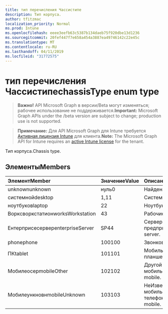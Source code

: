 ```yaml
---
title: тип перечисления Чассистипе
description: Тип корпуса.
author: tfitzmac
localization_priority: Normal
ms.prod: Intune
ms.openlocfilehash: eeee3eefb63c5387b134daeb75f920dbe13d1236
ms.sourcegitcommit: 20fef447f7e658a454a3887ea49746142c22e45c
ms.translationtype: MT
ms.contentlocale: ru-RU
ms.lasthandoff: 04/11/2019
ms.locfileid: "31772575"
---
```

# <a name="chassistype-enum-type"></a><span data-ttu-id="74049-103">тип перечисления Чассистипе</span><span class="sxs-lookup"><span data-stu-id="74049-103">chassisType enum type</span></span>

> <span data-ttu-id="74049-104">**Важно!** API Microsoft Graph в версии/Beta могут изменяться; рабочее использование не поддерживается.</span><span class="sxs-lookup"><span data-stu-id="74049-104">**Important:** Microsoft Graph APIs under the /beta version are subject to change; production use is not supported.</span></span>

> <span data-ttu-id="74049-105">**Примечание:** Для API Microsoft Graph для Intune требуется [Активная лицензия Intune](https://go.microsoft.com/fwlink/?linkid=839381) для клиента.</span><span class="sxs-lookup"><span data-stu-id="74049-105">**Note:** The Microsoft Graph API for Intune requires an [active Intune license](https://go.microsoft.com/fwlink/?linkid=839381) for the tenant.</span></span>

<span data-ttu-id="74049-106">Тип корпуса.</span><span class="sxs-lookup"><span data-stu-id="74049-106">Chassis type.</span></span>

## <a name="members"></a><span data-ttu-id="74049-107">Элементы</span><span class="sxs-lookup"><span data-stu-id="74049-107">Members</span></span>
|<span data-ttu-id="74049-108">Элемент</span><span class="sxs-lookup"><span data-stu-id="74049-108">Member</span></span>|<span data-ttu-id="74049-109">Значение</span><span class="sxs-lookup"><span data-stu-id="74049-109">Value</span></span>|<span data-ttu-id="74049-110">Описание</span><span class="sxs-lookup"><span data-stu-id="74049-110">Description</span></span>|
|:---|:---|:---|
|<span data-ttu-id="74049-111">unknown</span><span class="sxs-lookup"><span data-stu-id="74049-111">unknown</span></span>|<span data-ttu-id="74049-112">нуль</span><span class="sxs-lookup"><span data-stu-id="74049-112">0</span></span>|<span data-ttu-id="74049-113">Найден.</span><span class="sxs-lookup"><span data-stu-id="74049-113">Unknown.</span></span>|
|<span data-ttu-id="74049-114">системной</span><span class="sxs-lookup"><span data-stu-id="74049-114">desktop</span></span>|<span data-ttu-id="74049-115">1,1</span><span class="sxs-lookup"><span data-stu-id="74049-115">1</span></span>|<span data-ttu-id="74049-116">Системной.</span><span class="sxs-lookup"><span data-stu-id="74049-116">Desktop.</span></span>|
|<span data-ttu-id="74049-117">ноутбуков</span><span class="sxs-lookup"><span data-stu-id="74049-117">laptop</span></span>|<span data-ttu-id="74049-118">2</span><span class="sxs-lookup"><span data-stu-id="74049-118">2</span></span>|<span data-ttu-id="74049-119">Ноутбуков.</span><span class="sxs-lookup"><span data-stu-id="74049-119">Laptop.</span></span>|
|<span data-ttu-id="74049-120">Ворксворкстатион</span><span class="sxs-lookup"><span data-stu-id="74049-120">worksWorkstation</span></span>|<span data-ttu-id="74049-121">4</span><span class="sxs-lookup"><span data-stu-id="74049-121">3</span></span>|<span data-ttu-id="74049-122">Рабочие.</span><span class="sxs-lookup"><span data-stu-id="74049-122">Workstation.</span></span>|
|<span data-ttu-id="74049-123">Ентерприсесервер</span><span class="sxs-lookup"><span data-stu-id="74049-123">enterpriseServer</span></span>|<span data-ttu-id="74049-124">SP4</span><span class="sxs-lookup"><span data-stu-id="74049-124">4</span></span>|<span data-ttu-id="74049-125">Сервер предприятия.</span><span class="sxs-lookup"><span data-stu-id="74049-125">Enterprise server.</span></span>|
|<span data-ttu-id="74049-126">phone</span><span class="sxs-lookup"><span data-stu-id="74049-126">phone</span></span>|<span data-ttu-id="74049-127">100</span><span class="sxs-lookup"><span data-stu-id="74049-127">100</span></span>|<span data-ttu-id="74049-128">Звонков.</span><span class="sxs-lookup"><span data-stu-id="74049-128">Phone.</span></span>|
|<span data-ttu-id="74049-129">ПК</span><span class="sxs-lookup"><span data-stu-id="74049-129">tablet</span></span>|<span data-ttu-id="74049-130">101</span><span class="sxs-lookup"><span data-stu-id="74049-130">101</span></span>|<span data-ttu-id="74049-131">Мобильный планшет.</span><span class="sxs-lookup"><span data-stu-id="74049-131">Mobile tablet.</span></span>|
|<span data-ttu-id="74049-132">Мобилеосер</span><span class="sxs-lookup"><span data-stu-id="74049-132">mobileOther</span></span>|<span data-ttu-id="74049-133">102</span><span class="sxs-lookup"><span data-stu-id="74049-133">102</span></span>|<span data-ttu-id="74049-134">Другой мобильный.</span><span class="sxs-lookup"><span data-stu-id="74049-134">Other mobile.</span></span>|
|<span data-ttu-id="74049-135">Мобилеункновн</span><span class="sxs-lookup"><span data-stu-id="74049-135">mobileUnknown</span></span>|<span data-ttu-id="74049-136">103</span><span class="sxs-lookup"><span data-stu-id="74049-136">103</span></span>|<span data-ttu-id="74049-137">НеИзвестный мобильный телефон.</span><span class="sxs-lookup"><span data-stu-id="74049-137">Unknown mobile.</span></span>|






